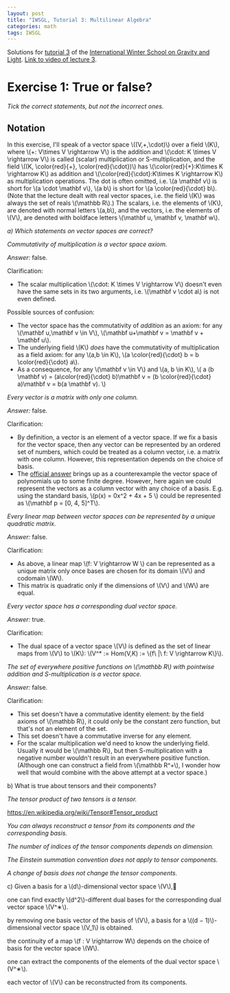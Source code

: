 ```yaml
---
layout: post
title: "IWSGL, Tutorial 3: Multilinear Algebra"
categories: math
tags: IWSGL
---
```


Solutions for [tutorial 3](https://www.youtube.com/watch?v=5oeWX3NUhMA) of the [International Winter School on Gravity and Light](link). [Link to video of lecture 3](https://www.youtube.com/watch?v=mbv3T15nWq0).

# Exercise 1: True or false?

_Tick the correct statements, but not the incorrect ones._

## Notation

In this exercise, I'll speak of a vector space \\((V,+,\cdot)\\) over a field \\(K\\), where \\(+: V\times V \rightarrow V\\) is the addition and \\(\cdot: K \times V \rightarrow V\\) is called (scalar) multiplication or S-multiplication, and the field \\((K, \color{red}{+}, \color{red}{\cdot})\\) has \\(\color{red}{+}:K\times K \rightarrow K\\) as addition and \\(\color{red}{\cdot}:K\times K \rightarrow K\\) as multiplication operations. The dot is often omitted, i.e. \\(a \mathbf v\\) is short for \\(a \cdot \mathbf v\\), \\(a b\\) is short for \\(a \color{red}{\cdot} b\\). (Note that the lecture dealt with real vector spaces, i.e. the field \\(K\\) was always the set of reals \\(\mathbb R\\).)
The scalars, i.e. the elements of \\(K\\), are denoted with normal letters \\(a,b\\), and the vectors, i.e. the elements of \\(V\\), are denoted with boldface letters \\(\mathbf u, \mathbf v, \mathbf w\\).

_a) Which statements on vector spaces are correct?_

_Commutativity of multiplication is a vector space axiom._

_Answer:_ false.

Clarification:
 - The scalar multiplication \\(\cdot: K \times V \rightarrow V\\) doesn't even have the same sets in its two arguments, i.e. \\(\mathbf v \cdot a\\) is not even defined.

Possible sources of confusion:
 - The vector space has the commutativity of _addition_ as an axiom: for any \\(\mathbf u,\mathbf v \in V\\), \\(\mathbf u+\mathbf v = \mathbf v + \mathbf u\\).
 - The underlying field \\(K\\) _does_ have the commutativity of multiplication as a field axiom: for any \\(a,b \in K\\), \\(a \color{red}{\cdot} b = b \color{red}{\cdot} a\\).
 - As a consequence, for any \\(\mathbf v \in V\\) and \\(a, b \in K\\),
 \\(
 a (b \mathbf v) = (a\color{red}{\cdot} b)\mathbf v = (b \color{red}{\cdot} a)\mathbf v = b(a \mathbf v).
 \\)

_Every vector is a matrix with only one column._

_Answer:_ false.

Clarification:
 - By definition, a vector is an element of a vector space. If we fix a basis for the vector space, then any vector can be represented by an ordered set of numbers, which could be treated as a column vector, i.e. a matrix with one column. However, this representation depends on the choice of basis.
 - The [official answer](https://youtu.be/5oeWX3NUhMA?t=1m10s) brings up as a counterexample the vector space of polynomials up to some finite degree. However, here again we could represent the vectors as a column vector with any choice of a basis. E.g. using the standard basis, \\(p(x) = 0x^2 + 4x + 5 \\) could be represented as \\(\mathbf p = [0, 4, 5]^T\\).

<!-- TODO: 1:09 For 1aii the video brings up as the vector space of polynomials up to some finite degree a counterexample. However, we could represent the vectors as a column vector with any choice of a basis. E.g. using the standard basis, \\(p(x) = 0x^2 + 4x + 5 \\) could be represented as \\(\mathbf p = [0, 4, 5]^T\\).

Am I missing something, or is the counterexample wrong?

My reason for why it's false: -->

_Every linear map between vector spaces can be represented by a unique quadratic matrix._

_Answer:_ false.

Clarification:
 - As above, a linear map \\(f: V \rightarrow W \\) can be represented as a unique matrix only once bases are chosen for its domain \\(V\\) and codomain \\(W\\).
 - This matrix is quadratic only if the dimensions of \\(V\\) and \\(W\\) are equal.

_Every vector space has a corresponding dual vector space._

_Answer:_ true.

Clarification:
 - The dual space of a vector space \\(V\\) is defined as the set of linear maps from \\(V\\) to \\(K\\): \\(V^* := Hom(V,K) := \\{f\ \|\ f: V \rightarrow K\\}\\).

_The set of everywhere positive functions on \\(\mathbb R\\) with pointwise addition and S-multiplication is a vector space._

_Answer:_ false.

Clarification:
 - This set doesn't have a commutative identity element: by the field axioms of \\(\mathbb R\\), it could only be the constant zero function, but that's not an element of the set.
 - This set doesn't have a commutative inverse for any element.
 - For the scalar multiplication we'd need to know the underlying field. Usually it would be \\(\mathbb R\\), but then S-multiplication with a negative number wouldn't result in an everywhere positive function. (Although one can construct a field from \\(\mathbb R^+\\), I wonder how well that would combine with the above attempt at a vector space.)

b) What is true about tensors and their components?

_The tensor product of two tensors is a tensor._

https://en.wikipedia.org/wiki/Tensor#Tensor_product

_You can always reconstruct a tensor from its components and the corresponding basis._

_The number of indices of the tensor components depends on dimension._

_The Einstein summation convention does not apply to tensor components._

_A change of basis does not change the tensor components._

c) Given a basis for a \\(d\\)-dimensional vector space \\(V\\),􏲽

one can find exactly \\(d^2\\)-different dual bases for the corresponding dual vector space \\(V^∗\\).

by removing one basis vector of the basis of \\(V\\), a basis for a \\((d − 1)\\)-dimensional vector space \\(V_1\\) is obtained.

the continuity of a map \\(f : V \rightarrow W\\) depends on the choice of basis for the vector space \\(W\\).

one can extract the components of the elements of the dual vector space \\(V^∗\\).

each vector of \\(V\\) can be reconstructed from its components.
